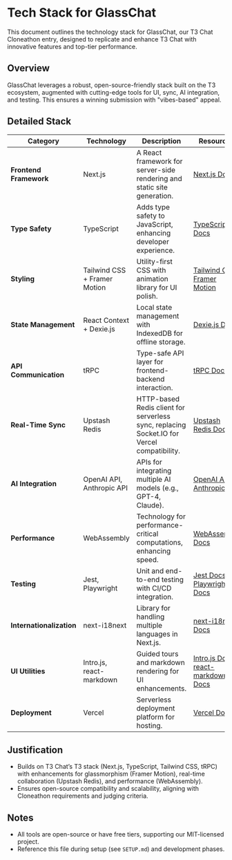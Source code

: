 # Tech Stack for GlassChat

This document outlines the technology stack for GlassChat, our T3 Chat Cloneathon entry, designed to replicate and enhance T3 Chat with innovative features and top-tier performance.

## Overview
GlassChat leverages a robust, open-source-friendly stack built on the T3 ecosystem, augmented with cutting-edge tools for UI, sync, AI integration, and testing. This ensures a winning submission with "vibes-based" appeal.

## Detailed Stack

| **Category**          | **Technology**         | **Description**                                                                 | **Resources**                                      |
|-----------------------|-------------------------|-----------------------------------------------------------------------------|----------------------------------------------------|
| **Frontend Framework** | Next.js                | A React framework for server-side rendering and static site generation.     | [Next.js Docs](https://nextjs.org/docs)            |
| **Type Safety**       | TypeScript             | Adds type safety to JavaScript, enhancing developer experience.             | [TypeScript Docs](https://www.typescriptlang.org/docs) |
| **Styling**           | Tailwind CSS + Framer Motion | Utility-first CSS with animation library for UI polish.                   | [Tailwind CSS](https://tailwindcss.com/docs), [Framer Motion](https://www.framer.com/motion/) |
| **State Management**  | React Context + Dexie.js | Local state management with IndexedDB for offline storage.                 | [Dexie.js Docs](https://dexie.org/docs)            |
| **API Communication** | tRPC                   | Type-safe API layer for frontend-backend interaction.                      | [tRPC Docs](https://trpc.io/docs)                  |
| **Real-Time Sync**    | Upstash Redis          | HTTP-based Redis client for serverless sync, replacing Socket.IO for Vercel compatibility. | [Upstash Redis Docs](https://upstash.com/docs/redis/howto/connectwithupstashredis) |
| **AI Integration**    | OpenAI API, Anthropic API | APIs for integrating multiple AI models (e.g., GPT-4, Claude).             | [OpenAI API](https://platform.openai.com/docs/api-reference), [Anthropic API](https://docs.anthropic.com/claude/docs) |
| **Performance**       | WebAssembly            | Technology for performance-critical computations, enhancing speed.         | [WebAssembly Docs](https://webassembly.org/docs/web/) |
| **Testing**           | Jest, Playwright       | Unit and end-to-end testing with CI/CD integration.                        | [Jest Docs](https://jestjs.io/docs/getting-started), [Playwright Docs](https://playwright.dev/docs/intro) |
| **Internationalization** | next-i18next       | Library for handling multiple languages in Next.js.                        | [next-i18next Docs](https://github.com/i18next/next-i18next) |
| **UI Utilities**      | Intro.js, react-markdown | Guided tours and markdown rendering for UI enhancements.                   | [Intro.js Docs](https://introjs.com/docs/introduction), [react-markdown Docs](https://github.com/remarkjs/react-markdown) |
| **Deployment**        | Vercel                 | Serverless deployment platform for hosting.                                | [Vercel Docs](https://vercel.com/docs)             |

## Justification
- Builds on T3 Chat’s T3 stack (Next.js, TypeScript, Tailwind CSS, tRPC) with enhancements for glassmorphism (Framer Motion), real-time collaboration (Upstash Redis), and performance (WebAssembly).
- Ensures open-source compatibility and scalability, aligning with Cloneathon requirements and judging criteria.

## Notes
- All tools are open-source or have free tiers, supporting our MIT-licensed project.
- Reference this file during setup (see `SETUP.md`) and development phases.